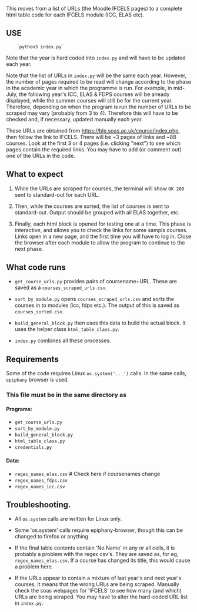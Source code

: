 This moves from a list of URLs (the Moodle IFCELS pages) to a complete html
table code for each IFCELS module (ICC, ELAS etc).

## USE

        `python3 index.py`
   

Note that the year is hard coded into `index.py` and will have to be updated
each year.


Note that the list of URLs in `index.py` will be the same each year. However,
the number of pages required to be read will change according to the phase
in the academic year in which the programme is run. For example, in mid-July,
the following year's ICC, ELAS & FDPS courses will be already displayed, while
the summer courses will still be for the current year. Therefore, depending
on when the program is run the number of URLs to be scraped may vary (probably 
from 3 to 4). Therefore this will have to be checked and, if necessary,
updated manually each year.

These URLs are obtained from https://ble.soas.ac.uk/course/index.php, then 
follow the link to IFCELS. There will be ~3 pages of links and ~88 courses.
Look at the first 3 or 4 pages (i.e. clicking "next") to see which pages
contain the required links. You may have to add (or comment out) one of the
 URLs in the code.

## What to expect
1.  While the URLs are scraped for courses, the terminal will show
   `OK 200` sent to standard-out for each URL.

2.  Then, while the courses are sorted, the list of courses is sent to 
    standard-out.    Output should be grouped with all ELAS together, etc.

3.  Finally, each html block is opened for testing one at a time. 
    This phase is interactive, and allows you to check the links for
    some sampls courses. Links open in a new page, and the first time
    you will have to log in. Close the browser after each module to allow
    the program to continue to the next phase.

## What code runs

- `get_course_urls.py` provides pairs of coursename+URL.
    These are saved as a `courses_scraped_urls.csv`.
- `sort_by_module.py` opens `courses_scraped_urls.csv` and sorts the courses
    in to modules (icc, fdps etc.). The output of this is saved as
    `courses_sorted.csv`.
- `build_general_block.py` then uses this data to build the actual block.
    It uses the helper class `html_table_class.py`.

- `index.py` combines all these processes.

## Requirements

Some of the code requires Linux `os.system('...')` calls.
In the same calls, `epiphany` browser is used.

### This file must be in the same directory as
#### Programs:

- `get_course_urls.py`
- `sort_by_module.py`
- `build_general_block.py`
- `html_table_class.py`
- `credentials.py`
#### Data:
- `regex_names_elas.csv`  # Check here if coursenames change
- `regex_names_fdps.csv`
- `regex_names_icc.csv`

## Troubleshooting.

-   All `os.system` calls are written for Linux only.

-   Some 'os.system' calls require epiphany-browser, though this can be
    changed to firefox or anything.

-   If the final table contents contain 'No Name' in any or all cells,
    it is probably a problem with the regex csv's. They are saved
    as, for eg, `regex_names_elas.csv`. If a course has changed its title,
    this would cause a problem here.

-   If the URLs appear to contain a mixture of last year's and next year's
    courses, it means that the wrong URLs are being scraped. Manually check
    the soas webpages for 'IFCELS' to see how many (and which) URLs are
    being scraped. You may have to alter the hard-coded URL list in
    `index.py`.

